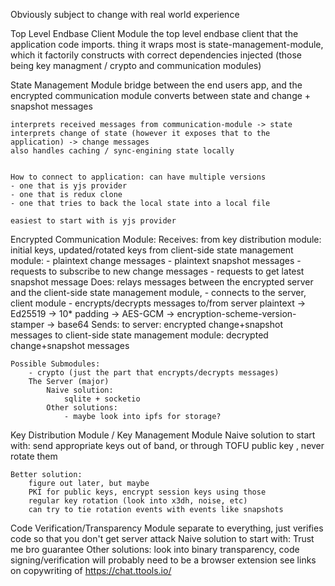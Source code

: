 Obviously subject to change with real world experience


Top Level Endbase Client Module
    the top level endbase client that the application code imports. thing it wraps most is state-management-module, which it factorily constructs with correct dependencies injected (those being key managment / crypto and communication modules)


State Management Module
    bridge between the end users app, and the encrypted communication module
    converts between state and change + snapshot messages 

    interprets received messages from communication-module -> state
    interprets change of state (however it exposes that to the application) -> change messages
    also handles caching / sync-engining state locally
    

    How to connect to application: can have multiple versions
    - one that is yjs provider
    - one that is redux clone
    - one that tries to back the local state into a local file

    easiest to start with is yjs provider




Encrypted Communication Module:
    Receives:
        from key distribution module: initial keys, updated/rotated keys
        from client-side state management module: 
            - plaintext change messages
            - plaintext snapshot messages
            - requests to subscribe to new change messages
            - requests to get latest snapshot message
    Does:
        relays messages between the encrypted server and the client-side state management module,
        - connects to the server, client module
        - encrypts/decrypts messages to/from server
            plaintext -> Ed25519 -> 10* padding -> AES-GCM -> encryption-scheme-version-stamper -> base64
    Sends:
        to server: encrypted change+snapshot messages
        to client-side state management module: decrypted change+snapshot messages

    Possible Submodules:
        - crypto (just the part that encrypts/decrypts messages)
        The Server (major)
            Naive solution: 
                sqlite + socketio
            Other solutions:
                - maybe look into ipfs for storage?




Key Distribution Module / Key Management Module
    Naive solution to start with: 
        send appropriate keys out of band, or through TOFU public key
        , never rotate them

    Better solution:
        figure out later, but maybe 
        PKI for public keys, encrypt session keys using those
        regular key rotation (look into x3dh, noise, etc)
        can try to tie rotation events with events like snapshots



Code Verification/Transparency Module
    separate to everything, just verifies code so that you don't get server attack
    Naive solution to start with: 
        Trust me bro guarantee
    Other solutions:
        look into binary transparency, code signing/verification
        will probably need to be a browser extension
        see links on copywriting of https://chat.ttools.io/
    



